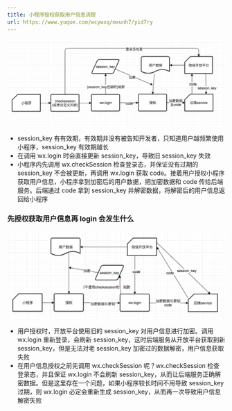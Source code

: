 ```yaml
---
title: 小程序授权获取用户信息流程
url: https://www.yuque.com/wcywxq/mxunh7/yid7ry
---
```


![image.png](../assets/yid7ry/1652633588725-b52dafa1-8e92-40d7-8efe-dc5317c05983.png)

- session\_key 有有效期，有效期并没有被告知开发者，只知道用户越频繁使用小程序，session\_key 有效期越长
- 在调用 wx.login 时会直接更新 session\_key，导致旧 session\_key 失效
- 小程序内先调用 wx.checkSession 检查登录态，并保证没有过期的 session\_key 不会被更新，再调用 wx.login 获取 code。接着用户授权小程序获取用户信息，小程序拿到加密后的用户数据，把加密数据和 code 传给后端服务。后端通过 code 拿到 session\_key 并解密数据，将解密后的用户信息返回给小程序 <a name="UV6Nb"></a>

### 先授权获取用户信息再 login 会发生什么

![image.png](../assets/yid7ry/1652633624083-425796b0-926e-4bc3-af2d-1c5954cc0c63.png)

- 用户授权时，开放平台使用旧的 session\_key 对用户信息进行加密。调用 wx.login 重新登录，会刷新 session\_key，这时后端服务从开放平台获取到新 session\_key，但是无法对老 session\_key 加密过的数据解密，用户信息获取失败
- 在用户信息授权之前先调用 wx.checkSession 呢？wx.checkSession 检查登录态，并且保证 wx.login 不会刷新 session\_key，从而让后端服务正确解密数据。但是这里存在一个问题，如果小程序较长时间不用导致 session\_key 过期，则 wx.login 必定会重新生成 session\_key，从而再一次导致用户信息解密失败
